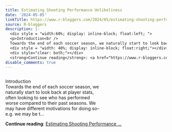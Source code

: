 ```yaml
---
title: Estimating Shooting Performance Unlikeliness
date: '2024-05-05'
linkTitle: https://www.r-bloggers.com/2024/05/estimating-shooting-performance-unlikeliness/
source: R-bloggers
description: |-
  <div style = "width:60%; display: inline-block; float:left; ">
  <p>Introduction<br />
  Towards the end of each soccer season, we naturally start to look back at player stats, often looking to see who has performed worse compared to their past seasons. We may have different motivations for doing so–e.g. we may be t...</p></div>
  <div style = "width: 40%; display: inline-block; float:right;"></div>
  <div style="clear: both;"></div>
  <strong>Continue reading</strong>: <a href="https://www.r-bloggers.com/2024/05/estimating-shooting-performance-unlikeliness/">Estimating Shooting Performance ...
disable_comments: true
---
```

<div style = "width:60%; display: inline-block; float:left; ">
<p>Introduction<br />
Towards the end of each soccer season, we naturally start to look back at player stats, often looking to see who has performed worse compared to their past seasons. We may have different motivations for doing so–e.g. we may be t...</p></div>
<div style = "width: 40%; display: inline-block; float:right;"></div>
<div style="clear: both;"></div>
<strong>Continue reading</strong>: <a href="https://www.r-bloggers.com/2024/05/estimating-shooting-performance-unlikeliness/">Estimating Shooting Performance ...